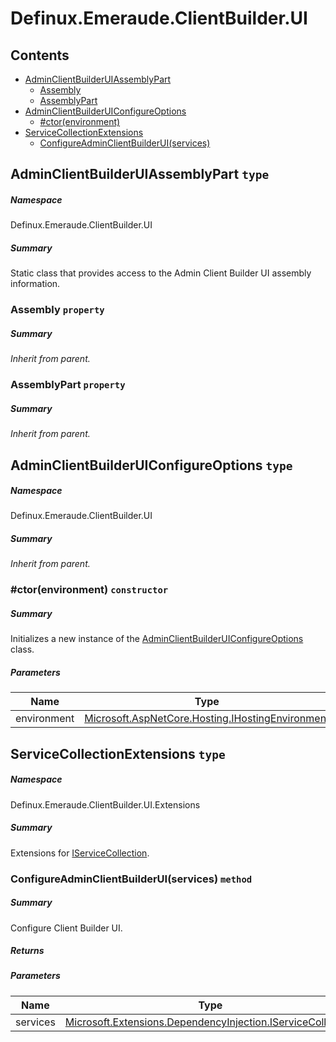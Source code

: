 <a name='assembly'></a>
# Definux.Emeraude.ClientBuilder.UI

## Contents

- [AdminClientBuilderUIAssemblyPart](#T-Definux-Emeraude-ClientBuilder-UI-AdminClientBuilderUIAssemblyPart 'Definux.Emeraude.ClientBuilder.UI.AdminClientBuilderUIAssemblyPart')
  - [Assembly](#P-Definux-Emeraude-ClientBuilder-UI-AdminClientBuilderUIAssemblyPart-Assembly 'Definux.Emeraude.ClientBuilder.UI.AdminClientBuilderUIAssemblyPart.Assembly')
  - [AssemblyPart](#P-Definux-Emeraude-ClientBuilder-UI-AdminClientBuilderUIAssemblyPart-AssemblyPart 'Definux.Emeraude.ClientBuilder.UI.AdminClientBuilderUIAssemblyPart.AssemblyPart')
- [AdminClientBuilderUIConfigureOptions](#T-Definux-Emeraude-ClientBuilder-UI-AdminClientBuilderUIConfigureOptions 'Definux.Emeraude.ClientBuilder.UI.AdminClientBuilderUIConfigureOptions')
  - [#ctor(environment)](#M-Definux-Emeraude-ClientBuilder-UI-AdminClientBuilderUIConfigureOptions-#ctor-Microsoft-AspNetCore-Hosting-IHostingEnvironment- 'Definux.Emeraude.ClientBuilder.UI.AdminClientBuilderUIConfigureOptions.#ctor(Microsoft.AspNetCore.Hosting.IHostingEnvironment)')
- [ServiceCollectionExtensions](#T-Definux-Emeraude-ClientBuilder-UI-Extensions-ServiceCollectionExtensions 'Definux.Emeraude.ClientBuilder.UI.Extensions.ServiceCollectionExtensions')
  - [ConfigureAdminClientBuilderUI(services)](#M-Definux-Emeraude-ClientBuilder-UI-Extensions-ServiceCollectionExtensions-ConfigureAdminClientBuilderUI-Microsoft-Extensions-DependencyInjection-IServiceCollection- 'Definux.Emeraude.ClientBuilder.UI.Extensions.ServiceCollectionExtensions.ConfigureAdminClientBuilderUI(Microsoft.Extensions.DependencyInjection.IServiceCollection)')

<a name='T-Definux-Emeraude-ClientBuilder-UI-AdminClientBuilderUIAssemblyPart'></a>
## AdminClientBuilderUIAssemblyPart `type`

##### Namespace

Definux.Emeraude.ClientBuilder.UI

##### Summary

Static class that provides access to the Admin Client Builder UI assembly information.

<a name='P-Definux-Emeraude-ClientBuilder-UI-AdminClientBuilderUIAssemblyPart-Assembly'></a>
### Assembly `property`

##### Summary

*Inherit from parent.*

<a name='P-Definux-Emeraude-ClientBuilder-UI-AdminClientBuilderUIAssemblyPart-AssemblyPart'></a>
### AssemblyPart `property`

##### Summary

*Inherit from parent.*

<a name='T-Definux-Emeraude-ClientBuilder-UI-AdminClientBuilderUIConfigureOptions'></a>
## AdminClientBuilderUIConfigureOptions `type`

##### Namespace

Definux.Emeraude.ClientBuilder.UI

##### Summary

*Inherit from parent.*

<a name='M-Definux-Emeraude-ClientBuilder-UI-AdminClientBuilderUIConfigureOptions-#ctor-Microsoft-AspNetCore-Hosting-IHostingEnvironment-'></a>
### #ctor(environment) `constructor`

##### Summary

Initializes a new instance of the [AdminClientBuilderUIConfigureOptions](#T-Definux-Emeraude-ClientBuilder-UI-AdminClientBuilderUIConfigureOptions 'Definux.Emeraude.ClientBuilder.UI.AdminClientBuilderUIConfigureOptions') class.

##### Parameters

| Name | Type | Description |
| ---- | ---- | ----------- |
| environment | [Microsoft.AspNetCore.Hosting.IHostingEnvironment](#T-Microsoft-AspNetCore-Hosting-IHostingEnvironment 'Microsoft.AspNetCore.Hosting.IHostingEnvironment') |  |

<a name='T-Definux-Emeraude-ClientBuilder-UI-Extensions-ServiceCollectionExtensions'></a>
## ServiceCollectionExtensions `type`

##### Namespace

Definux.Emeraude.ClientBuilder.UI.Extensions

##### Summary

Extensions for [IServiceCollection](#T-Microsoft-Extensions-DependencyInjection-IServiceCollection 'Microsoft.Extensions.DependencyInjection.IServiceCollection').

<a name='M-Definux-Emeraude-ClientBuilder-UI-Extensions-ServiceCollectionExtensions-ConfigureAdminClientBuilderUI-Microsoft-Extensions-DependencyInjection-IServiceCollection-'></a>
### ConfigureAdminClientBuilderUI(services) `method`

##### Summary

Configure Client Builder UI.

##### Returns



##### Parameters

| Name | Type | Description |
| ---- | ---- | ----------- |
| services | [Microsoft.Extensions.DependencyInjection.IServiceCollection](#T-Microsoft-Extensions-DependencyInjection-IServiceCollection 'Microsoft.Extensions.DependencyInjection.IServiceCollection') |  |
